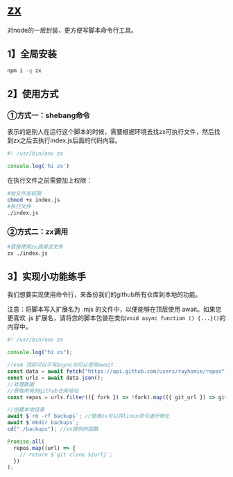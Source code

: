 # [zx](https://github.com/google/zx)

对node的一层封装，更方便写脚本命令行工具。

## 1】全局安装

```bash
npm i -g zx
```

## 2】使用方式

### ①方式一：shebang命令

表示的是别人在运行这个脚本的时候，需要根据环境去找zx可执行文件，然后找到zx之后去执行index.js后面的代码内容。

```js
#! /usr/bin/env zx

console.log('hi zx')
```

在执行文件之前需要加上权限：

```bash
#给文件加权限
chmod +x index.js
#执行文件
./index.js
```

### ②方式二：zx调用

```bash
#直接使用zx调用该文件
zx ./index.js
```

## 3】实现小功能练手

我们想要实现使用命令行，来备份我们的github所有仓库到本地的功能。

注意：将脚本写入扩展名为 .mjs 的文件中，以便能够在顶层使用 await。如果您更喜欢 .js 扩展名，请将您的脚本包装在类似`void async function () {...}()`的内容中。

```js
#! /usr/bin/env zx

console.log("hi zx");

//esm 顶层可以不写async也可以使用await
const data = await fetch("https://api.github.com/users/rayhomie/repos");
const urls = await data.json();
//处理数据
//获取所有的github仓库地址
const repos = urls.filter(({ fork }) => !fork).map(({ git_url }) => git_url);

//创建本地目录
await $`rm -rf backups`; //使用zx可以将linux命令进行转化
await $`mkdir backups`;
cd("./backups"); //zx提供的函数

Promise.all(
  repos.map((url) => {
    // return $`git clone ${url}`;
  })
);
```

